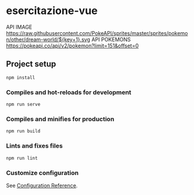 # esercitazione-vue
API IMAGE
https://raw.githubusercontent.com/PokeAPI/sprites/master/sprites/pokemon/other/dream-world/${key+1}.svg
API POKEMONS
https://pokeapi.co/api/v2/pokemon?limit=151&offset=0
## Project setup
```
npm install
```

### Compiles and hot-reloads for development
```
npm run serve
```

### Compiles and minifies for production
```
npm run build
```

### Lints and fixes files
```
npm run lint
```

### Customize configuration
See [Configuration Reference](https://cli.vuejs.org/config/).

